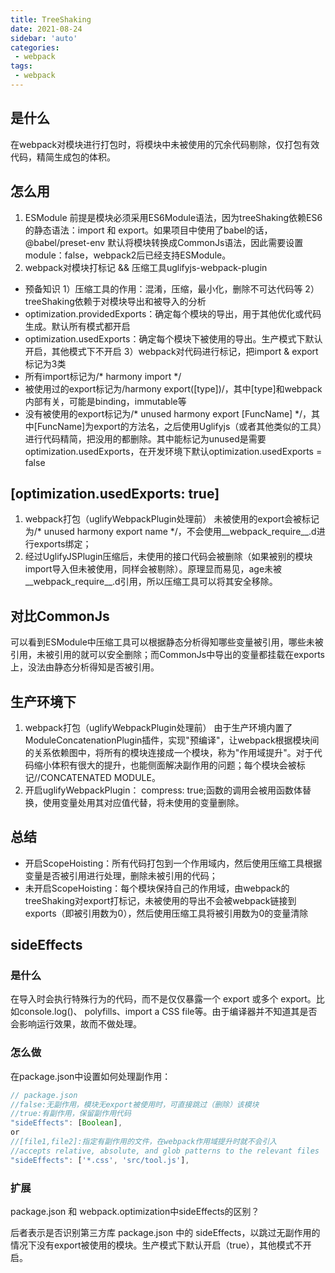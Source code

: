 ```yaml
---
title: TreeShaking
date: 2021-08-24
sidebar: 'auto'
categories:
 - webpack
tags:
 - webpack
---
```


##  是什么
在webpack对模块进行打包时，将模块中未被使用的冗余代码剔除，仅打包有效代码，精简生成包的体积。
##  怎么用
1.  ESModule
前提是模块必须采用ES6Module语法，因为treeShaking依赖ES6的静态语法：import 和 export。如果项目中使用了babel的话， @babel/preset-env 默认将模块转换成CommonJs语法，因此需要设置module：false，webpack2后已经支持ESModule。
2.  webpack对模块打标记 && 压缩工具uglifyjs-webpack-plugin
-   预备知识
1）压缩工具的作用：混淆，压缩，最小化，删除不可达代码等
2）treeShaking依赖于对模块导出和被导入的分析
-   optimization.providedExports：确定每个模块的导出，用于其他优化或代码生成。默认所有模式都开启
-   optimization.usedExports：确定每个模块下被使用的导出。生产模式下默认开启，其他模式下不开启
3）webpack对代码进行标记，把import & export标记为3类
-   所有import标记为/* harmony import */
-   被使用过的export标记为/harmony export([type])/，其中[type]和webpack内部有关，可能是binding，immutable等
-   没有被使用的export标记为/* unused harmony export [FuncName] */，其中[FuncName]为export的方法名，之后使用Uglifyjs（或者其他类似的工具）进行代码精简，把没用的都删除。其中能标记为unused是需要optimization.usedExports，在开发环境下默认optimization.usedExports = false

##  [optimization.usedExports: true]
1.  webpack打包（uglifyWebpackPlugin处理前）
未被使用的export会被标记为/* unused harmony export name */，不会使用__webpack_require__.d进行exports绑定；
2.  经过UglifyJSPlugin压缩后，未使用的接口代码会被删除（如果被别的模块import导入但未被使用，同样会被剔除）。原理显而易见，age未被__webpack_require__.d引用，所以压缩工具可以将其安全移除。

##  对比CommonJs
可以看到ESModule中压缩工具可以根据静态分析得知哪些变量被引用，哪些未被引用，未被引用的就可以安全删除；而CommonJs中导出的变量都挂载在exports上，没法由静态分析得知是否被引用。

##  生产环境下
1.  webpack打包（uglifyWebpackPlugin处理前）
由于生产环境内置了ModuleConcatenationPlugin插件，实现"预编译"，让webpack根据模块间的关系依赖图中，将所有的模块连接成一个模块，称为"作用域提升"。对于代码缩小体积有很大的提升，也能侧面解决副作用的问题；每个模块会被标记//CONCATENATED MODULE。
2.  开启uglifyWebpackPlugin：
compress: true;函数的调用会被用函数体替换，使用变量处用其对应值代替，将未使用的变量删除。

##  总结
-   开启ScopeHoisting：所有代码打包到一个作用域内，然后使用压缩工具根据变量是否被引用进行处理，删除未被引用的代码；
-   未开启ScopeHoisting：每个模块保持自己的作用域，由webpack的treeShaking对export打标记，未被使用的导出不会被webpack链接到exports（即被引用数为0），然后使用压缩工具将被引用数为0的变量清除

##  sideEffects
### 是什么
在导入时会执行特殊行为的代码，而不是仅仅暴露一个 export 或多个 export。比如console.log()、 polyfills、import a CSS file等。由于编译器并不知道其是否会影响运行效果，故而不做处理。
### 怎么做
在package.json中设置如何处理副作用：
```js
// package.json
//false:无副作用，模块无export被使用时，可直接跳过（删除）该模块
//true:有副作用，保留副作用代码
"sideEffects": [Boolean], 
or
//[file1,file2]:指定有副作用的文件，在webpack作用域提升时就不会引入
//accepts relative, absolute, and glob patterns to the relevant files
"sideEffects": ['*.css', 'src/tool.js'],
```

### 扩展
package.json 和 webpack.optimization中sideEffects的区别？

后者表示是否识别第三方库 package.json 中的 sideEffects，以跳过无副作用的情况下没有export被使用的模块。生产模式下默认开启（true），其他模式不开启。
